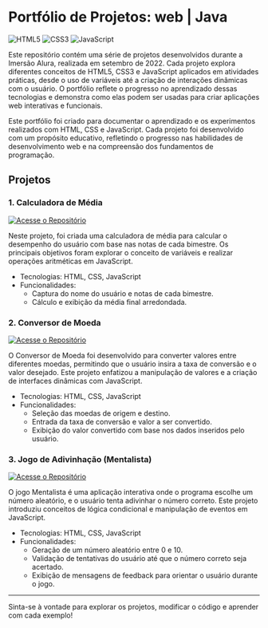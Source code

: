 # Portfólio de Projetos: web | Java
![HTML5](https://img.shields.io/badge/HTML5-E34F26?style=for-the-badge&logo=html5&logoColor=white)
![CSS3](https://img.shields.io/badge/CSS3-1572B6?style=for-the-badge&logo=css3&logoColor=white)
![JavaScript](https://img.shields.io/badge/JavaScript-F7DF1E?style=for-the-badge&logo=javascript&logoColor=black)

Este repositório contém uma série de projetos desenvolvidos durante a Imersão Alura, realizada em setembro de 2022. Cada projeto explora diferentes conceitos de HTML5, CSS3 e JavaScript aplicados em atividades práticas, desde o uso de variáveis até a criação de interações dinâmicas com o usuário. O portfólio reflete o progresso no aprendizado dessas tecnologias e demonstra como elas podem ser usadas para criar aplicações web interativas e funcionais.

Este portfólio foi criado para documentar o aprendizado e os experimentos realizados com HTML, CSS e JavaScript. Cada projeto foi desenvolvido com um propósito educativo, refletindo o progresso nas habilidades de desenvolvimento web e na compreensão dos fundamentos de programação.

## Projetos

### 1. Calculadora de Média
[![Acesse o Repositório](https://img.shields.io/badge/Acesse%20o%20Reposit%C3%B3rio-gray?style=for-the-badge)](https://github.com/vitoriapguimaraes/portfolio-projetos-web-Java/tree/master/Calculadora%20de%20m%C3%A9dia)

Neste projeto, foi criada uma calculadora de média para calcular o desempenho do usuário com base nas notas de cada bimestre. Os principais objetivos foram explorar o conceito de variáveis e realizar operações aritméticas em JavaScript.

  - Tecnologias: HTML, CSS, JavaScript
  - Funcionalidades:
    - Captura do nome do usuário e notas de cada bimestre.
    - Cálculo e exibição da média final arredondada.

### 2. Conversor de Moeda
[![Acesse o Repositório](https://img.shields.io/badge/Acesse%20o%20Reposit%C3%B3rio-gray?style=for-the-badge)]([https://github.com/vitoriapguimaraes/portfolio-projetos-web-Java/tree/master/Conversor%20de%20moeda])

O Conversor de Moeda foi desenvolvido para converter valores entre diferentes moedas, permitindo que o usuário insira a taxa de conversão e o valor desejado. Este projeto enfatizou a manipulação de valores e a criação de interfaces dinâmicas com JavaScript.

  - Tecnologias: HTML, CSS, JavaScript
  - Funcionalidades:
    - Seleção das moedas de origem e destino.
    - Entrada da taxa de conversão e valor a ser convertido.
    - Exibição do valor convertido com base nos dados inseridos pelo usuário.

### 3. Jogo de Adivinhação (Mentalista)
[![Acesse o Repositório](https://img.shields.io/badge/Acesse%20o%20Reposit%C3%B3rio-gray?style=for-the-badge)]([https://github.com/vitoriapguimaraes/portfolio-projetos-web-Java/tree/master/Mentalista])

O jogo Mentalista é uma aplicação interativa onde o programa escolhe um número aleatório, e o usuário tenta adivinhar o número correto. Este projeto introduziu conceitos de lógica condicional e manipulação de eventos em JavaScript.

  - Tecnologias: HTML, CSS, JavaScript
  - Funcionalidades:
    - Geração de um número aleatório entre 0 e 10.
    - Validação de tentativas do usuário até que o número correto seja acertado.
    - Exibição de mensagens de feedback para orientar o usuário durante o jogo.

<hr>

Sinta-se à vontade para explorar os projetos, modificar o código e aprender com cada exemplo!
